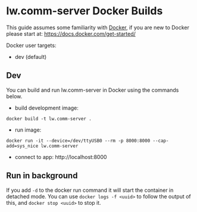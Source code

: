 # lw.comm-server Docker Builds

This guide assumes some familiarity with [Docker](https://www.docker.com/), if you are new to Docker please start at: https://docs.docker.com/get-started/

Docker user targets:
- dev (default)

## Dev
You can build and run lw.comm-server in Docker using the commands below.
- build development image:
```
docker build -t lw.comm-server .
```
- run image:
```
docker run -it --device=/dev/ttyUSB0 --rm -p 8000:8000 --cap-add=sys_nice lw.comm-server
```
- connect to app: http://localhost:8000

## Run in background
If you add `-d` to the docker run command it will start the container in detached mode.
You can use `docker logs -f <uuid>` to follow the output of this, and `docker stop <uuid>` to stop it.
